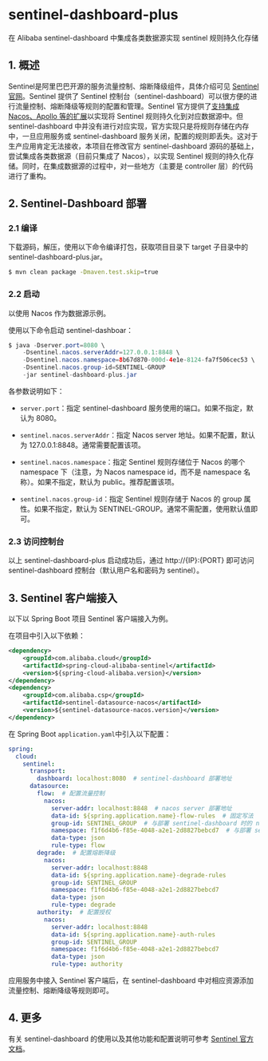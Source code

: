 # sentinel-dashboard-plus

在 Alibaba sentinel-dashboard 中集成各类数据源实现 sentinel 规则持久化存储

## 1. 概述

Sentinel是阿里巴巴开源的服务流量控制、熔断降级组件，具体介绍可见 [Sentinel 官网](https://sentinelguard.io/zh-cn/)。Sentinel 提供了 Sentinel 控制台（sentinel-dashboard）可以很方便的进行流量控制、熔断降级等规则的配置和管理。Sentinel 官方提供了[支持集成 Nacos、Apollo 等的扩展](https://sentinelguard.io/zh-cn/docs/dynamic-rule-configuration.html)以实现将 Sentinel 规则持久化到对应数据源中。但 sentinel-dashboard 中并没有进行对应实现，官方实现只是将规则存储在内存中，一旦应用服务或 sentinel-dashboard 服务关闭，配置的规则即丢失。这对于生产应用肯定无法接收，本项目在修改官方 sentinel-dashboard 源码的基础上，尝试集成各类数据源（目前只集成了 Nacos），以实现 Sentinel 规则的持久化存储。同时，在集成数据源的过程中，对一些地方（主要是 controller 层）的代码进行了重构。

## 2. Sentinel-Dashboard 部署

### 2.1 编译

下载源码，解压，使用以下命令编译打包，获取项目目录下 target 子目录中的 sentinel-dashboard-plus.jar。

```bash
$ mvn clean package -Dmaven.test.skip=true
```

### 2.2 启动

以使用 Nacos 作为数据源示例。

使用以下命令启动 sentinel-dashboar：

```java
$ java -Dserver.port=8080 \
    -Dsentinel.nacos.serverAddr=127.0.0.1:8848 \
    -Dsentinel.nacos.namespace=8b67d870-000d-4e1e-8124-fa7f506cec53 \
    -Dsentinel.nacos.group-id=SENTINEL-GROUP
    -jar sentinel-dashboard-plus.jar
```

各参数说明如下：

- `server.port`：指定 sentinel-dashboard 服务使用的端口。如果不指定，默认为 8080。

- `sentinel.nacos.serverAddr`：指定 Nacos server 地址。如果不配置，默认为 127.0.0.1:8848。通常需要配置该项。
- `sentinel.nacos.namespace`：指定 Sentinel 规则存储位于 Nacos 的哪个 namespace 下（注意，为 Nacos namespace id，而不是 namespace 名称）。如果不指定，默认为 public。推荐配置该项。
- `sentinel.nacos.group-id`：指定 Sentinel 规则存储于 Nacos 的 group 属性。如果不指定，默认为 SENTINEL-GROUP。通常不需配置，使用默认值即可。

### 2.3 访问控制台

以上 sentinel-dashboard-plus 启动成功后，通过 http://{IP}:{PORT} 即可访问 sentinel-dashboard 控制台（默认用户名和密码为 sentinel）。

## 3. Sentinel 客户端接入

以下以 Spring Boot 项目 Sentinel 客户端接入为例。

在项目中引入以下依赖：

```xml
<dependency>
    <groupId>com.alibaba.cloud</groupId>
    <artifactId>spring-cloud-alibaba-sentinel</artifactId>
    <version>${spring-cloud-alibaba.version}</version>
</dependency>
<dependency>
    <groupId>com.alibaba.csp</groupId>
    <artifactId>sentinel-datasource-nacos</artifactId>
    <version>${sentinel-datasource-nacos.version}</version>
</dependency>
```

在 Spring Boot `application.yaml`中引入以下配置：

```yaml
spring:
  cloud:
    sentinel:
      transport:
        dashboard: localhost:8080  # sentinel-dashboard 部署地址
      datasource:
        flow:  # 配置流量控制
          nacos:
            server-addr: localhost:8848  # nacos server 部署地址
            data-id: ${spring.application.name}-flow-rules  # 固定写法
            group-id: SENTINEL_GROUP  # 与部署 sentinel-dashboard 时的 nacos group 配置保持一致
            namespace: f1f6d4b6-f85e-4048-a2e1-2d8827bebcd7  # 与部署 sentinel-dashboard 时的 nacos namespace 配置保持一致
            data-type: json
            rule-type: flow
        degrade:  # 配置熔断降级
          nacos:
            server-addr: localhost:8848
            data-id: ${spring.application.name}-degrade-rules
            group-id: SENTINEL_GROUP
            namespace: f1f6d4b6-f85e-4048-a2e1-2d8827bebcd7
            data-type: json
            rule-type: degrade
        authority:  # 配置授权
          nacos:
            server-addr: localhost:8848
            data-id: ${spring.application.name}-auth-rules
            group-id: SENTINEL_GROUP
            namespace: f1f6d4b6-f85e-4048-a2e1-2d8827bebcd7
            data-type: json
            rule-type: authority
```

应用服务中接入 Sentinel 客户端后，在 sentinel-dashboard 中对相应资源添加流量控制、熔断降级等规则即可。

## 4. 更多

有关 sentinel-dashboard 的使用以及其他功能和配置说明可参考 [Sentinel 官方文档](https://sentinelguard.io/zh-cn/docs/introduction.html)。
